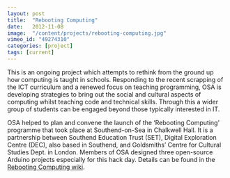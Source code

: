 ```yaml
---
layout: post
title:  "Rebooting Computing"
date:   2012-11-08 
image:  "/content/projects/rebooting-computing.jpg"
vimeo_id: "49274310"
categories: [project]
tags: [current]
---
```


This is an ongoing project which attempts to rethink from the ground up how computing is taught in schools. Responding to the recent scrapping of the ICT curriculum and a renewed focus on teaching programming, OSA is developing strategies to bring out the social and cultural aspects of computing whilst teaching code and technical skills.  Through this a wider group of students can be engaged beyond those typically interested in IT.

OSA helped to plan and convene the launch of the ‘Rebooting Computing’ programme that took place at Southend-on-Sea in Chalkwell Hall. It is a partnership between Southend Education Trust (SET), Digital Exploration Centre (DEC), also based in Southend, and Goldsmiths’ Centre for Cultural Studies Dept. in London. Members of OSA designed three open-source Arduino projects especially for this hack day.  Details can be found in the [Rebooting Computing
wiki](http://reboot.yoha.co.uk).

